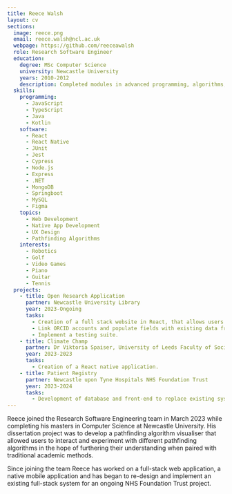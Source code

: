 ```yaml
---
title: Reece Walsh
layout: cv
sections:
  image: reece.png
  email: reece.walsh@ncl.ac.uk
  webpage: https://github.com/reeceawalsh
  role: Research Software Engineer
  education:
    degree: MSc Computer Science
    university: Newcastle University
    years: 2010-2012
    description: Completed modules in advanced programming, algorithms, cyber security, databases, human interaction, networks and web technologies.
  skills:
    programming:
      - JavaScript
      - TypeScript
      - Java
      - Kotlin
    software:
      - React
      - React Native
      - JUnit
      - Jest
      - Cypress
      - Node.js
      - Express
      - .NET
      - MongoDB
      - Springboot
      - MySQL
      - Figma
    topics:
      - Web Development
      - Native App Development
      - UX Design
      - Pathfinding Algorithms
    interests:
      - Robotics
      - Golf
      - Video Games
      - Piano
      - Guitar
      - Tennis
  projects:
    - title: Open Research Application
      partner: Newcastle University Library
      year: 2023-Ongoing
      tasks:
        - Creation of a full stack website in React, that allows users to ascertain how open their research is.
        - Link ORCID accounts and populate fields with existing data from their API.
        - Implement a testing suite.
    - title: Climate Champ
      partner: Dr Viktoria Spaiser, University of Leeds Faculty of Social Sciences
      year: 2023-2023
      tasks:
        - Creation of a React native application.
    - title: Patient Registry
      partner: Newcastle upon Tyne Hospitals NHS Foundation Trust
      year: 2023-2024
      tasks:
        - Development of database and front-end to replace existing system.
---
```


Reece joined the Research Software Engineering team in March 2023 while completing his masters in Computer Science at Newcastle University. His dissertation project was to develop a pathfinding algorithm visualiser that allowed users to interact and experiment with different pathfinding algorithms in the hope of furthering their understanding when paired with traditional academic methods.

Since joining the team Reece has worked on a full-stack web application, a native mobile application and has began to re-design and implement an existing full-stack system for an ongoing NHS Foundation Trust project.
